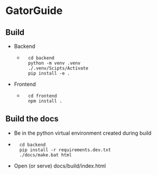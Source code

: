 # GatorGuide

## Build

- Backend
  - ```
      cd backend
      python -m venv .venv
      ./.venv/Scipts/Activate
      pip install -e .
    ```
- Frontend
  - ```
      cd frontend
      npm install .
    ```

## Build the docs
  - Be in the python virtual environment created during build
  - ```
      cd backend
      pip install -r requirements.dev.txt
      ./docs/make.bat html
    ```
  - Open (or serve) docs/build/index.html
